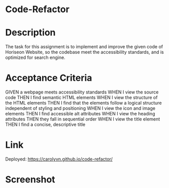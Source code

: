 # Code-Refactor

# Description
The task for this assignment is to implement and improve the given code of Horiseon Website, so the codebase meet the accessibility standards, and is optimized for search engine.

# Acceptance Criteria
GIVEN a webpage meets accessibility standards
WHEN I view the source code
THEN I find semantic HTML elements
WHEN I view the structure of the HTML elements
THEN I find that the elements follow a logical structure independent of styling and positioning
WHEN I view the icon and image elements
THEN I find accessible alt attributes
WHEN I view the heading attributes
THEN they fall in sequential order
WHEN I view the title element
THEN I find a concise, descriptive title

# Link
Deployed: https://carolyvn.github.io/code-refactor/


# Screenshot 




